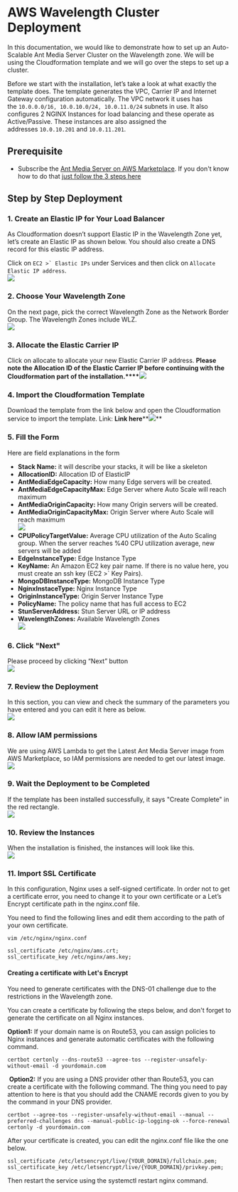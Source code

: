 # AWS Wavelength Cluster Deployment

In this documentation, we would like to demonstrate how to set up an Auto-Scalable Ant Media Server Cluster on the Wavelength zone. We will be using the Cloudformation template and we will go over the steps to set up a cluster.

Before we start with the installation, let’s take a look at what exactly the template does. The template generates the VPC, Carrier IP and Internet Gateway configuration automatically. The VPC network it uses has the ```10.0.0.0/16, 10.0.10.0/24, 10.0.11.0/24``` subnets in use. It also configures 2 NGINX Instances for load balancing and these operate as Active/Passive. These instances are also assigned the addresses ```10.0.10.201``` and ```10.0.11.201```.

Prerequisite
------------

*   Subscribe the [Ant Media Server on AWS Marketplace](https://aws.amazon.com/marketplace/pp/prodview-464ritgzkzod6). If you don't know how to do that [just follow the 3 steps here](/guides/clustering-and-scaling/aws/scale-with-aws-cloudformation/)

Step by Step Deployment
-----------------------

### 1\. Create an Elastic IP for Your Load Balancer

As Cloudformation doesn’t support Elastic IP in the Wavelength Zone yet, let’s create an Elastic IP as shown below. You should also create a DNS record for this elastic IP address.

Click on ```EC2 >` Elastic IPs``` under Services and then click on ```Allocate Elastic IP address```.  
![](@site/static/img/wavelength-eip1.png)

### 2\. Choose Your Wavelength Zone

On the next page, pick the correct Wavelength Zone as the Network Border Group. The Wavelength Zones include WLZ.  
![](@site/static/img/wavelength-eip2.png)

### 3\. Allocate the Elastic Carrier IP

Click on allocate to allocate your new Elastic Carrier IP address. **Please note the Allocation ID of the Elastic Carrier IP before continuing with the Cloudformation part of the installation.****![](@site/static/img/wavelength-eip3.png)**

### 4\. Import the Cloudformation Template

Download the template from the link below and open the Cloudformation service to import the template. Link: **Link here****![](@site/static/img/wavelength-cf1.png)**

### 5\. Fill the Form

Here are field explanations in the form

*   **Stack Name:** it will describe your stacks, it will be like a skeleton
*   **AllocationID:** Allocation ID of ElasticIP
*   **AntMediaEdgeCapacity:** How many Edge servers will be created.
*   **AntMediaEdgeCapacityMax:** Edge Server where Auto Scale will reach maximum
*   **AntMediaOriginCapacity:** How many Origin servers will be created.
*   **AntMediaOriginCapacityMax:** Origin Server where Auto Scale will reach maximum  
    ![](@site/static/img/wavelength-cf2.png)
*   **CPUPolicyTargetValue:** Average CPU utilization of the Auto Scaling group. When the server reaches %40 CPU utilization average, new servers will be added
*   **EdgeInstanceType:** Edge Instance Type
*   **KeyName:** An Amazon EC2 key pair name. If there is no value here, you must create an ssh key (EC2 >` Key Pairs).
*   **MongoDBInstanceType:** MongoDB Instance Type
*   **NginxInstaceType:** Nginx Instance Type
*   **OriginInstanceType:** Origin Server Instance Type
*   **PolicyName:** The policy name that has full access to EC2
*   **StunServerAddress:** Stun Server URL or IP address
*   **WavelengthZones:** Available Wavelength Zones  
    ![](@site/static/img/wavelength-cf3.png)

### 6\. Click "Next"

Please proceed by clicking “Next” button  
![](@site/static/img/wavelength-cf4.png)

### 7\. Review the Deployment

In this section, you can view and check the summary of the parameters you have entered and you can edit it here as below.  
![](@site/static/img/wavelength-cf5-1.png)

### 8\. Allow IAM permissions

We are using AWS Lambda to get the Latest Ant Media Server image from AWS Marketplace, so IAM permissions are needed to get our latest image.  
![](@site/static/img/wavelength-cf5-2.png)

### 9\. Wait the Deployment to be Completed

If the template has been installed successfully, it says "Create Complete" in the red rectangle.  
![](@site/static/img/wavelength-cf6.png)

### 10\. Review the Instances

When the installation is finished, the instances will look like this.  
![](@site/static/img/wavelength-cf7.png)

### 11\. Import SSL Certificate

In this configuration, Nginx uses a self-signed certificate. In order not to get a certificate error, you need to change it to your own certificate or a Let’s Encrypt certificate path in the nginx.conf file.

You need to find the following lines and edit them according to the path of your own certificate.

```vim /etc/nginx/nginx.conf```

    ssl_certificate /etc/nginx/ams.crt;
    ssl_certificate_key /etc/nginx/ams.key;

#### Creating a certificate with Let's Encrypt

You need to generate certificates with the DNS-01 challenge due to the restrictions in the Wavelength zone.

You can create a certificate by following the steps below, and don't forget to generate the certificate on all Nginx instances.

**Option1:** If your domain name is on Route53, you can assign policies to Nginx instances and generate automatic certificates with the following command.

    certbot certonly --dns-route53 --agree-tos --register-unsafely-without-email -d yourdomain.com

 **Option2:** If you are using a DNS provider other than Route53, you can create a certificate with the following command. The thing you need to pay attention to here is that you should add the CNAME records given to you by the command in your DNS provider.

    certbot --agree-tos --register-unsafely-without-email --manual --preferred-challenges dns --manual-public-ip-logging-ok --force-renewal certonly -d yourdomain.com

After your certificate is created, you can edit the nginx.conf file like the one below.

    ssl_certificate /etc/letsencrypt/live/{YOUR_DOMAIN}/fullchain.pem;
    ssl_certificate_key /etc/letsencrypt/live/{YOUR_DOMAIN}/privkey.pem;

Then restart the service using the systemctl restart nginx command.